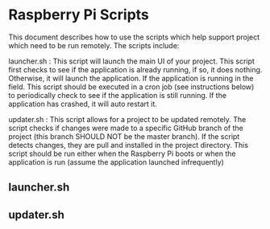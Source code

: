 # Raspberry Pi Scripts

This document describes how to use the scripts which help support project which need to be run remotely.  The scripts include:

launcher.sh : This script will launch the main UI of your project. This script first checks to see if the application is already running, if so, it does nothing.  Otherwise, it will launch the application.  If the application is running in the field.  This script should be executed in a cron job (see instructions below) to periodically check to see if the application is still running.  If the application has crashed, it will auto restart it.

updater.sh : This script allows for a project to be updated remotely. The script checks if changes were made to a specific GitHub branch of the project (this branch SHOULD NOT be the master branch). If the script detects changes, they are pull and installed in the project directory. This script should be run either when the Raspberry Pi boots or when the application is run (assume the application launched infrequently)

## launcher.sh


## updater.sh



